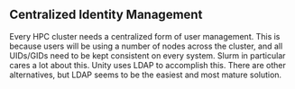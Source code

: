 ## Centralized Identity Management ##
Every HPC cluster needs a centralized form of user management. This is because users will be using a number of nodes across the cluster, and all UIDs/GIDs need to be kept consistent on every system. Slurm in particular cares a lot about this. Unity uses LDAP to accomplish this. There are other alternatives, but LDAP seems to be the easiest and most mature solution.